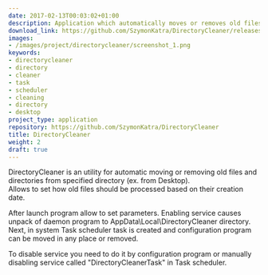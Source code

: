 ```yaml
---
date: 2017-02-13T00:03:02+01:00
description: Application which automatically moves or removes old files from directory
download_link: https://github.com/SzymonKatra/DirectoryCleaner/releases/latest
images:
- /images/project/directorycleaner/screenshot_1.png
keywords:
- directorycleaner
- directory
- cleaner
- task
- scheduler
- cleaning
- directory
- desktop
project_type: application
repository: https://github.com/SzymonKatra/DirectoryCleaner
title: DirectoryCleaner
weight: 2
draft: true
---
```


DirectoryCleaner is an utility for automatic moving or removing old files and directories from specified directory (ex. from Desktop).  
Allows to set how old files should be processed based on their creation date.

After launch program allow to set parameters. Enabling service causes unpack of daemon program to AppData\Local\DirectoryCleaner directory.  
Next, in system Task scheduler task is created and configuration program can be moved in any place or removed.

To disable service you need to do it by configuration program or manually disabling service called "DirectoryCleanerTask" in Task scheduler.  